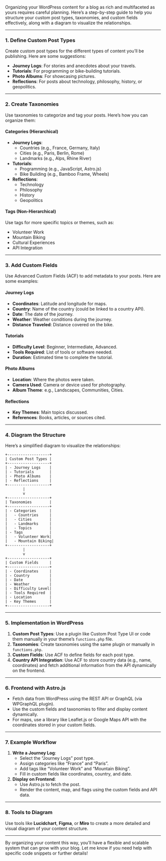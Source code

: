 Organizing your WordPress content for a blog as rich and multifaceted as yours requires careful planning. Here’s a step-by-step guide to help you structure your custom post types, taxonomies, and custom fields effectively, along with a diagram to visualize the relationships.

---

### **1. Define Custom Post Types**
Create custom post types for the different types of content you’ll be publishing. Here are some suggestions:

- **Journey Logs**: For stories and anecdotes about your travels.
- **Tutorials**: For programming or bike-building tutorials.
- **Photo Albums**: For showcasing pictures.
- **Reflections**: For posts about technology, philosophy, history, or geopolitics.

---

### **2. Create Taxonomies**
Use taxonomies to categorize and tag your posts. Here’s how you can organize them:

#### **Categories (Hierarchical)**
- **Journey Logs**:
  - Countries (e.g., France, Germany, Italy)
  - Cities (e.g., Paris, Berlin, Rome)
  - Landmarks (e.g., Alps, Rhine River)
- **Tutorials**:
  - Programming (e.g., JavaScript, Astro.js)
  - Bike Building (e.g., Bamboo Frame, Wheels)
- **Reflections**:
  - Technology
  - Philosophy
  - History
  - Geopolitics

#### **Tags (Non-Hierarchical)**
Use tags for more specific topics or themes, such as:
- Volunteer Work
- Mountain Biking
- Cultural Experiences
- API Integration

---

### **3. Add Custom Fields**
Use Advanced Custom Fields (ACF) to add metadata to your posts. Here are some examples:

#### **Journey Logs**
- **Coordinates**: Latitude and longitude for maps.
- **Country**: Name of the country (could be linked to a country API).
- **Date**: The date of the journey.
- **Weather**: Weather conditions during the journey.
- **Distance Traveled**: Distance covered on the bike.

#### **Tutorials**
- **Difficulty Level**: Beginner, Intermediate, Advanced.
- **Tools Required**: List of tools or software needed.
- **Duration**: Estimated time to complete the tutorial.

#### **Photo Albums**
- **Location**: Where the photos were taken.
- **Camera Used**: Camera or device used for photography.
- **Album Theme**: e.g., Landscapes, Communities, Cities.

#### **Reflections**
- **Key Themes**: Main topics discussed.
- **References**: Books, articles, or sources cited.

---

### **4. Diagram the Structure**
Here’s a simplified diagram to visualize the relationships:

```
+-------------------+
| Custom Post Types |
+-------------------+
| - Journey Logs    |
| - Tutorials       |
| - Photo Albums    |
| - Reflections     |
+-------------------+
        |
        v
+-------------------+
| Taxonomies        |
+-------------------+
| - Categories      |
|   - Countries     |
|   - Cities        |
|   - Landmarks     |
|   - Topics        |
| - Tags            |
|   - Volunteer Work|
|   - Mountain Biking|
+-------------------+
        |
        v
+-------------------+
| Custom Fields     |
+-------------------+
| - Coordinates     |
| - Country         |
| - Date            |
| - Weather         |
| - Difficulty Level|
| - Tools Required  |
| - Location        |
| - Key Themes      |
+-------------------+
```

---

### **5. Implementation in WordPress**
1. **Custom Post Types**: Use a plugin like Custom Post Type UI or code them manually in your theme’s `functions.php` file.
2. **Taxonomies**: Create taxonomies using the same plugin or manually in `functions.php`.
3. **Custom Fields**: Use ACF to define fields for each post type.
4. **Country API Integration**: Use ACF to store country data (e.g., name, coordinates) and fetch additional information from the API dynamically on the frontend.

---

### **6. Frontend with Astro.js**
- Fetch data from WordPress using the REST API or GraphQL (via WPGraphQL plugin).
- Use the custom fields and taxonomies to filter and display content dynamically.
- For maps, use a library like Leaflet.js or Google Maps API with the coordinates stored in your custom fields.

---

### **7. Example Workflow**
1. **Write a Journey Log**:
   - Select the “Journey Logs” post type.
   - Assign categories like “France” and “Paris”.
   - Add tags like “Volunteer Work” and “Mountain Biking”.
   - Fill in custom fields like coordinates, country, and date.
2. **Display on Frontend**:
   - Use Astro.js to fetch the post.
   - Render the content, map, and flags using the custom fields and API data.

---

### **8. Tools to Diagram**
Use tools like **Lucidchart**, **Figma**, or **Miro** to create a more detailed and visual diagram of your content structure.

---

By organizing your content this way, you’ll have a flexible and scalable system that can grow with your blog. Let me know if you need help with specific code snippets or further details!